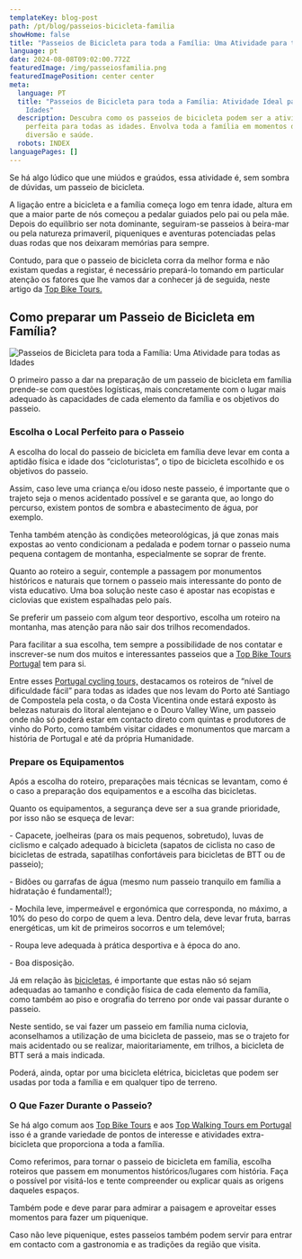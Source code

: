 ```yaml
---
templateKey: blog-post
path: /pt/blog/passeios-bicicleta-familia
showHome: false
title: "Passeios de Bicicleta para toda a Família: Uma Atividade para todas as Idades"
language: pt
date: 2024-08-08T09:02:00.772Z
featuredImage: /img/passeiosfamilia.png
featuredImagePosition: center center
meta:
  language: PT
  title: "Passeios de Bicicleta para toda a Família: Atividade Ideal para Todas as
    Idades"
  description: Descubra como os passeios de bicicleta podem ser a atividade
    perfeita para todas as idades. Envolva toda a família em momentos de
    diversão e saúde.
  robots: INDEX
languagePages: []
---
```

Se há algo lúdico que une miúdos e graúdos, essa atividade é, sem sombra de dúvidas, um passeio de bicicleta.

A ligação entre a bicicleta e a família começa logo em tenra idade, altura em que a maior parte de nós começou a pedalar guiados pelo pai ou pela mãe. Depois do equilíbrio ser nota dominante, seguiram-se passeios à beira-mar ou pela natureza primaveril, piqueniques e aventuras potenciadas pelas duas rodas que nos deixaram memórias para sempre.

Contudo, para que o passeio de bicicleta corra da melhor forma e não existam quedas a registar, é necessário prepará-lo tomando em particular atenção os fatores que lhe vamos dar a conhecer já de seguida, neste artigo da [Top Bike Tours.](https://topbiketoursportugal.com/pt/)

## Como preparar um Passeio de Bicicleta em Família?

![Passeios de Bicicleta para toda a Família: Uma Atividade para todas as Idades](/img/passeiosfamilia.png "Passeios de Bicicleta para toda a Família: Uma Atividade para todas as Idades")



O primeiro passo a dar na preparação de um passeio de bicicleta em família prende-se com questões logísticas, mais concretamente com o lugar mais adequado às capacidades de cada elemento da família e os objetivos do passeio.

### Escolha o Local Perfeito para o Passeio

A escolha do local do passeio de bicicleta em família deve levar em conta a aptidão física e idade dos “cicloturistas”, o tipo de bicicleta escolhido e os objetivos do passeio.

Assim, caso leve uma criança e/ou idoso neste passeio, é importante que o trajeto seja o menos acidentado possível e se garanta que, ao longo do percurso, existem pontos de sombra e abastecimento de água, por exemplo.

Tenha também atenção às condições meteorológicas, já que zonas mais expostas ao vento condicionam a pedalada e podem tornar o passeio numa pequena contagem de montanha, especialmente se soprar de frente.

Quanto ao roteiro a seguir, contemple a passagem por monumentos históricos e naturais que tornem o passeio mais interessante do ponto de vista educativo. Uma boa solução neste caso é apostar nas ecopistas e ciclovias que existem espalhadas pelo país.

Se preferir um passeio com algum teor desportivo, escolha um roteiro na montanha, mas atenção para não sair dos trilhos recomendados.

Para facilitar a sua escolha, tem sempre a possibilidade de nos contatar e inscrever-se num dos muitos e interessantes passeios que a [Top Bike Tours Portugal](https://topbiketoursportugal.com/) tem para si.

Entre esses [Portugal cycling tours,](https://topbiketoursportugal.com/) destacamos os roteiros de “nível de dificuldade fácil” para todas as idades que nos levam do Porto até Santiago de Compostela pela costa, o da Costa Vicentina onde estará exposto às belezas naturais do litoral alentejano e o Douro Valley Wine, um passeio onde não só poderá estar em contacto direto com quintas e produtores de vinho do Porto, como também visitar cidades e monumentos que marcam a história de Portugal e até da própria Humanidade.

### Prepare os Equipamentos

Após a escolha do roteiro, preparações mais técnicas se levantam, como é o caso a preparação dos equipamentos e a escolha das bicicletas.

Quanto os equipamentos, a segurança deve ser a sua grande prioridade, por isso não se esqueça de levar:

\- Capacete, joelheiras (para os mais pequenos, sobretudo), luvas de ciclismo e calçado adequado à bicicleta (sapatos de ciclista no caso de bicicletas de estrada, sapatilhas confortáveis para bicicletas de BTT ou de passeio);

\- Bidões ou garrafas de água (mesmo num passeio tranquilo em família a hidratação é fundamental!);

\- Mochila leve, impermeável e ergonómica que corresponda, no máximo, a 10% do peso do corpo de quem a leva. Dentro dela, deve levar fruta, barras energéticas, um kit de primeiros socorros e um telemóvel;

\- Roupa leve adequada à prática desportiva e à época do ano.

\- Boa disposição.

Já em relação às [bicicletas](https://topbiketoursportugal.com/pt/bicicletas/), é importante que estas não só sejam adequadas ao tamanho e condição física de cada elemento da família, como também ao piso e orografia do terreno por onde vai passar durante o passeio.

Neste sentido, se vai fazer um passeio em família numa ciclovia, aconselhamos a utilização de uma bicicleta de passeio, mas se o trajeto for mais acidentado ou se realizar, maioritariamente, em trilhos, a bicicleta de BTT será a mais indicada.

Poderá, ainda, optar por uma bicicleta elétrica, bicicletas que podem ser usadas por toda a família e em qualquer tipo de terreno.

### O Que Fazer Durante o Passeio?

Se há algo comum aos [Top Bike Tours](https://topbiketoursportugal.com/pt/) e aos [Top Walking Tours em Portugal](https://topwalkingtoursportugal.com/) isso é a grande variedade de pontos de interesse e atividades extra-bicicleta que proporciona a toda a família.

Como referimos, para tornar o passeio de bicicleta em família, escolha roteiros que passem em monumentos históricos/lugares com história. Faça o possível por visitá-los e tente compreender ou explicar quais as origens daqueles espaços.

Também pode e deve parar para admirar a paisagem e aproveitar esses momentos para fazer um piquenique.

Caso não leve piquenique, estes passeios também podem servir para entrar em contacto com a gastronomia e as tradições da região que visita.